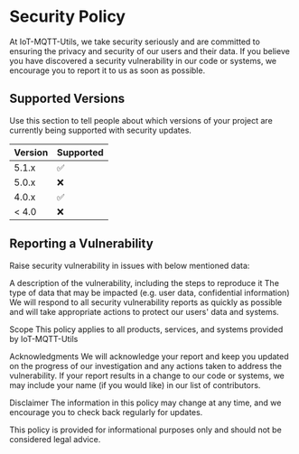 # Security Policy

At IoT-MQTT-Utils, we take security seriously and are committed to ensuring the privacy and security of our users and their data. If you believe you have discovered a security vulnerability in our code or systems, we encourage you to report it to us as soon as possible.

## Supported Versions

Use this section to tell people about which versions of your project are
currently being supported with security updates.

| Version | Supported          |
| ------- | ------------------ |
| 5.1.x   | :white_check_mark: |
| 5.0.x   | :x:                |
| 4.0.x   | :white_check_mark: |
| < 4.0   | :x:                |

## Reporting a Vulnerability

Raise security vulnerability in issues with below mentioned data:

A description of the vulnerability, including the steps to reproduce it
The type of data that may be impacted (e.g. user data, confidential information)
We will respond to all security vulnerability reports as quickly as possible and will take appropriate actions to protect our users' data and systems.

Scope
This policy applies to all products, services, and systems provided by IoT-MQTT-Utils

Acknowledgments
We will acknowledge your report and keep you updated on the progress of our investigation and any actions taken to address the vulnerability. If your report results in a change to our code or systems, we may include your name (if you would like) in our list of contributors.

Disclaimer
The information in this policy may change at any time, and we encourage you to check back regularly for updates.

This policy is provided for informational purposes only and should not be considered legal advice.
